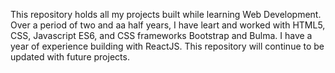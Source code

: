 This repository holds all my projects built while learning Web Development. Over a period of two and aa half years, I have leart and worked with HTML5, CSS, Javascript ES6, and CSS frameworks Bootstrap and Bulma. I have a year of experience building  with ReactJS. This repository will continue to be updated with future projects.
